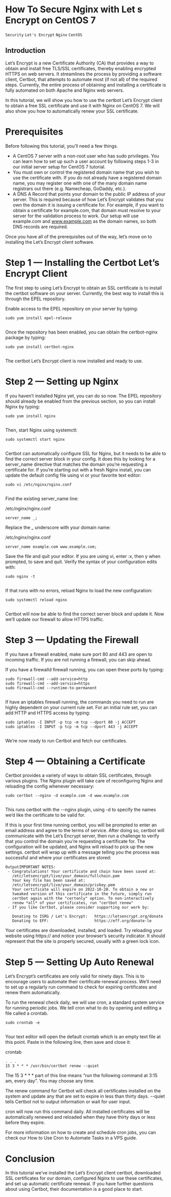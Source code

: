 # How To Secure Nginx with Let s Encrypt on CentOS 7

```Security``` ```Let's Encrypt``` ```Nginx``` ```CentOS```

## Introduction


Let’s Encrypt is a new Certificate Authority (CA) that provides a way to obtain and install free TLS/SSL certificates, thereby enabling encrypted HTTPS on web servers. It streamlines the process by providing a software client, Certbot, that attempts to automate most (if not all) of the required steps. Currently, the entire process of obtaining and installing a certificate is fully automated on both Apache and Nginx web servers.


In this tutorial, we will show you how to use the certbot Let’s Encrypt client to obtain a free SSL certificate and use it with Nginx on CentOS 7. We will also show you how to automatically renew your SSL certificate.


# Prerequisites


Before following this tutorial, you’ll need a few things.


- A CentOS 7 server with a non-root user who has sudo privileges.  You can learn how to set up such a user account by following steps 1-3 in our initial server setup for CentOS 7 tutorial.
- You must own or control the registered domain name that you wish to use the certificate with. If you do not already have a registered domain name, you may register one with one of the many domain name registrars out there (e.g. Namecheap, GoDaddy, etc.).
- A DNS A Record that points your domain to the public IP address of your server. This is required because of how Let’s Encrypt validates that you own the domain it is issuing a certificate for. For example, if you want to obtain a certificate for example.com, that domain must resolve to your server for the validation process to work. Our setup will use example.com and www.example.com as the domain names, so both DNS records are required.

Once you have all of the prerequisites out of the way, let’s move on to installing the Let’s Encrypt client software.


# Step 1 — Installing the Certbot Let’s Encrypt Client


The first step to using Let’s Encrypt to obtain an SSL certificate is to install the certbot software on your server. Currently, the best way to install this is through the EPEL repository.


Enable access to the EPEL repository on your server by typing:


```
sudo yum install epel-release


```


Once the repository has been enabled, you can obtain the certbot-nginx package by typing:


```
sudo yum install certbot-nginx


```


The certbot Let’s Encrypt client is now installed and ready to use.


# Step 2 — Setting up Nginx


If you haven’t installed Nginx yet, you can do so now.  The EPEL repository should already be enabled from the previous section, so you can install Nginx by typing:


```
sudo yum install nginx


```


Then, start Nginx using systemctl:


```
sudo systemctl start nginx


```


Certbot can automatically configure SSL for Nginx, but it needs to be able to find the correct server block in your config. It does this by looking for a server_name directive that matches the domain you’re requesting a certificate for. If you’re starting out with a fresh Nginx install, you can update the default config file using vi or your favorite text editor:


```
sudo vi /etc/nginx/nginx.conf


```


Find the existing server_name line:


/etc/nginx/nginx.conf
```
server_name _;

```


Replace the _ underscore with your domain name:


/etc/nginx/nginx.conf
```
server_name example.com www.example.com;

```


Save the file and quit your editor. If you are using vi, enter :x, then y when prompted, to save and quit. Verify the syntax of your configuration edits with:


```
sudo nginx -t


```


If that runs with no errors, reload Nginx to load the new configuration:


```
sudo systemctl reload nginx


```


Certbot will now be able to find the correct server block and update it. Now we’ll update our firewall to allow HTTPS traffic.


# Step 3 — Updating the Firewall


If you have a firewall enabled, make sure port 80 and 443 are open to incoming traffic. If you are not running a firewall, you can skip ahead.


If you have a firewalld firewall running, you can open these ports by typing:


```
sudo firewall-cmd --add-service=http
sudo firewall-cmd --add-service=https
sudo firewall-cmd --runtime-to-permanent


```


If have an iptables firewall running, the commands you need to run are highly dependent on your current rule set.  For an initial rule set, you can add HTTP and HTTPS access by typing:


```
sudo iptables -I INPUT -p tcp -m tcp --dport 80 -j ACCEPT
sudo iptables -I INPUT -p tcp -m tcp --dport 443 -j ACCEPT


```


We’re now ready to run Certbot and fetch our certificates.


# Step 4 — Obtaining a Certificate


Certbot provides a variety of ways to obtain SSL certificates, through various plugins. The Nginx plugin will take care of reconfiguring Nginx and reloading the config whenever necessary:


```
sudo certbot --nginx -d example.com -d www.example.com


```


This runs certbot with the --nginx plugin, using -d to specify the names we’d like the certificate to be valid for.


If this is your first time running certbot, you will be prompted to enter an email address and agree to the terms of service. After doing so, certbot will communicate with the Let’s Encrypt server, then run a challenge to verify that you control the domain you’re requesting a certificate for. The configuration will be updated, and Nginx will reload to pick up the new settings. certbot will wrap up with a message telling you the process was successful and where your certificates are stored:


```
OutputIMPORTANT NOTES:
 - Congratulations! Your certificate and chain have been saved at:
   /etc/letsencrypt/live/your_domain/fullchain.pem
   Your key file has been saved at:
   /etc/letsencrypt/live/your_domain/privkey.pem
   Your certificate will expire on 2022-10-20. To obtain a new or
   tweaked version of this certificate in the future, simply run
   certbot again with the "certonly" option. To non-interactively
   renew *all* of your certificates, run "certbot renew"
 - If you like Certbot, please consider supporting our work by:

   Donating to ISRG / Let's Encrypt:   https://letsencrypt.org/donate
   Donating to EFF:                    https://eff.org/donate-le

```


Your certificates are downloaded, installed, and loaded. Try reloading your website using https:// and notice your browser’s security indicator. It should represent that the site is properly secured, usually with a green lock icon.


# Step 5 — Setting Up Auto Renewal


Let’s Encrypt’s certificates are only valid for ninety days. This is to encourage users to automate their certificate renewal process. We’ll need to set up a regularly run command to check for expiring certificates and renew them automatically.


To run the renewal check daily, we will use cron, a standard system service for running periodic jobs. We tell cron what to do by opening and editing a file called a crontab.


```
sudo crontab -e


```


Your text editor will open the default crontab which is an empty text file at this point. Paste in the following line, then save and close it:


crontab
```
. . .
15 3 * * * /usr/bin/certbot renew --quiet

```


The 15 3 * * * part of this line means “run the following command at 3:15 am, every day”. You may choose any time.


The renew command for Certbot will check all certificates installed on the system and update any that are set to expire in less than thirty days. --quiet tells Certbot not to output information or wait for user input.


cron will now run this command daily. All installed certificates will be automatically renewed and reloaded when they have thirty days or less before they expire.



For more information on how to create and schedule cron jobs, you can check our How to Use Cron to Automate Tasks in a VPS guide.

# Conclusion


In this tutorial we’ve installed the Let’s Encrypt client certbot, downloaded SSL certificates for our domain, configured Nginx to use these certificates, and set up automatic certificate renewal. If you have further questions about using Certbot, their documentation is a good place to start.



